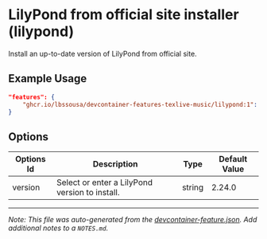 

# LilyPond from official site installer (lilypond)

Install an up-to-date version of LilyPond from official site.

## Example Usage

```json
"features": {
    "ghcr.io/lbssousa/devcontainer-features-texlive-music/lilypond:1": {}
}
```

## Options

| Options Id | Description | Type | Default Value |
|-----|-----|-----|-----|
| version | Select or enter a LilyPond version to install. | string | 2.24.0 |



---

_Note: This file was auto-generated from the [devcontainer-feature.json](https://github.com/lbssousa/devcontainer-features-texlive-music/blob/main/src/lilypond/devcontainer-feature.json).  Add additional notes to a `NOTES.md`._
